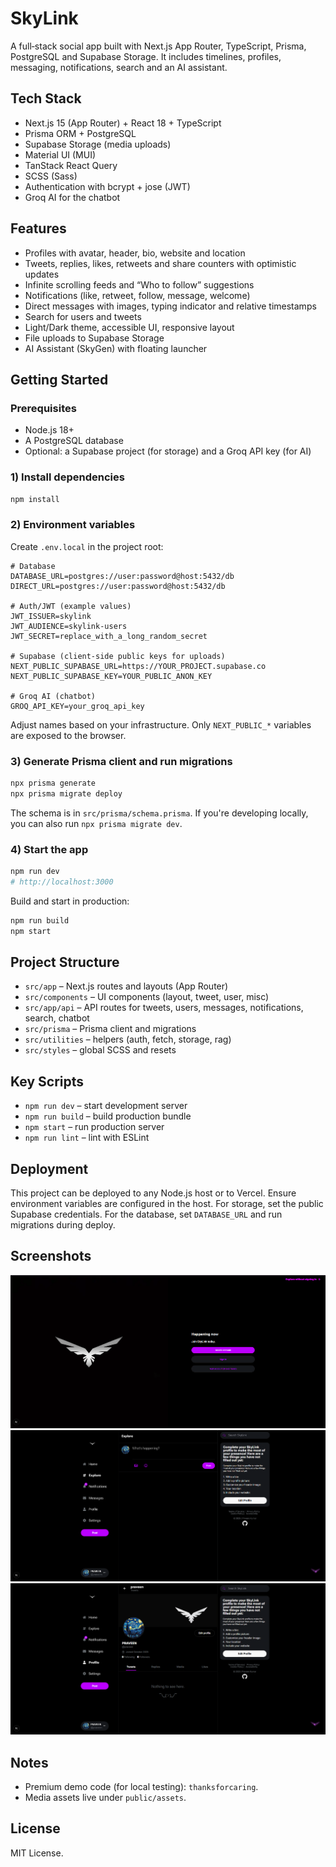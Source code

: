 # SkyLink

A full‑stack social app built with Next.js App Router, TypeScript, Prisma, PostgreSQL and Supabase Storage. It includes timelines, profiles, messaging, notifications, search and an AI assistant.

## Tech Stack

- Next.js 15 (App Router) + React 18 + TypeScript
- Prisma ORM + PostgreSQL
- Supabase Storage (media uploads)
- Material UI (MUI)
- TanStack React Query
- SCSS (Sass)
- Authentication with bcrypt + jose (JWT)
- Groq AI for the chatbot

## Features

- Profiles with avatar, header, bio, website and location
- Tweets, replies, likes, retweets and share counters with optimistic updates
- Infinite scrolling feeds and “Who to follow” suggestions
- Notifications (like, retweet, follow, message, welcome)
- Direct messages with images, typing indicator and relative timestamps
- Search for users and tweets
- Light/Dark theme, accessible UI, responsive layout
- File uploads to Supabase Storage
- AI Assistant (SkyGen) with floating launcher

## Getting Started

### Prerequisites

- Node.js 18+
- A PostgreSQL database
- Optional: a Supabase project (for storage) and a Groq API key (for AI)

### 1) Install dependencies

```bash
npm install
```

### 2) Environment variables

Create `.env.local` in the project root:

```env
# Database
DATABASE_URL=postgres://user:password@host:5432/db
DIRECT_URL=postgres://user:password@host:5432/db

# Auth/JWT (example values)
JWT_ISSUER=skylink
JWT_AUDIENCE=skylink-users
JWT_SECRET=replace_with_a_long_random_secret

# Supabase (client-side public keys for uploads)
NEXT_PUBLIC_SUPABASE_URL=https://YOUR_PROJECT.supabase.co
NEXT_PUBLIC_SUPABASE_KEY=YOUR_PUBLIC_ANON_KEY

# Groq AI (chatbot)
GROQ_API_KEY=your_groq_api_key
```

Adjust names based on your infrastructure. Only `NEXT_PUBLIC_*` variables are exposed to the browser.

### 3) Generate Prisma client and run migrations

```bash
npx prisma generate
npx prisma migrate deploy
```

The schema is in `src/prisma/schema.prisma`. If you're developing locally, you can also run `npx prisma migrate dev`.

### 4) Start the app

```bash
npm run dev
# http://localhost:3000
```

Build and start in production:

```bash
npm run build
npm start
```

## Project Structure

- `src/app` – Next.js routes and layouts (App Router)
- `src/components` – UI components (layout, tweet, user, misc)
- `src/app/api` – API routes for tweets, users, messages, notifications, search, chatbot
- `src/prisma` – Prisma client and migrations
- `src/utilities` – helpers (auth, fetch, storage, rag)
- `src/styles` – global SCSS and resets

## Key Scripts

- `npm run dev` – start development server
- `npm run build` – build production bundle
- `npm start` – run production server
- `npm run lint` – lint with ESLint

## Deployment

This project can be deployed to any Node.js host or to Vercel. Ensure environment variables are configured in the host. For storage, set the public Supabase credentials. For the database, set `DATABASE_URL` and run migrations during deploy.

## Screenshots

![Explore](./public/screenshots/s1.png)
![Profile](./public/screenshots/s2.png)
![Chatbot](./public/screenshots/s3.png)

## Notes

- Premium demo code (for local testing): `thanksforcaring`.
- Media assets live under `public/assets`.

## License

MIT License.
